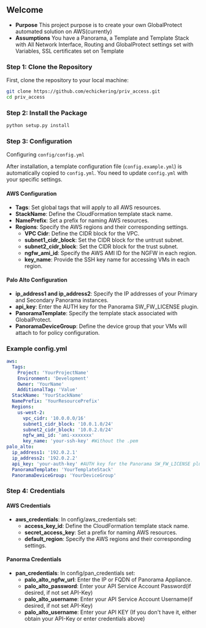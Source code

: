 ## Welcome
- **Purpose** This project purpose is to create your own GlobalProtect automated solution on AWS(currently)
- **Assumptions** You have a Panorama, a Template and Template Stack with All Network Interface, Routing and GlobalProtect settings set with Variables, SSL certificates set on Template

### Step 1: Clone the Repository

First, clone the repository to your local machine:<br />

```bash
git clone https://github.com/echickering/priv_access.git
cd priv_access
```

### Step 2: Install the Package
```bash
python setup.py install
```

### Step 3: Configuration

Configuring `config/config.yml`

After installation, a template configuration file (`config.example.yml`) is automatically copied to `config.yml`. You need to update `config.yml` with your specific settings.

#### AWS Configuration
- **Tags**: Set global tags that will apply to all AWS resources.
- **StackName**: Define the CloudFormation template stack name.
- **NamePrefix**: Set a prefix for naming AWS resources.
- **Regions**: Specify the AWS regions and their corresponding settings.
  - **VPC Cidr**: Define the CIDR block for the VPC.
  - **subnet1_cidr_block**: Set the CIDR block for the untrust subnet.
  - **subnet2_cidr_block**: Set the CIDR block for the trust subnet.
  - **ngfw_ami_id**: Specify the AWS AMI ID for the NGFW in each region.
  - **key_name**: Provide the SSH key name for accessing VMs in each region.

#### Palo Alto Configuration
- **ip_address1 and ip_address2**: Specify the IP addresses of your Primary and Secondary Panorama instances.
- **api_key**: Enter the AUTH key for the Panorama SW_FW_LICENSE plugin.
- **PanoramaTemplate**: Specify the template stack associated with GlobalProtect.
- **PanoramaDeviceGroup**: Define the device group that your VMs will attach to for policy configuration.

### Example config.yml
```yaml
aws:
  Tags:
    Project: 'YourProjectName'
    Environment: 'Development'
    Owner: 'YourName'
    AdditionalTag: 'Value'
  StackName: 'YourStackName'
  NamePrefix: 'YourResourcePrefix'
  Regions:
    us-west-2:
      vpc_cidr: '10.0.0.0/16'
      subnet1_cidr_block: '10.0.1.0/24'
      subnet2_cidr_block: '10.0.2.0/24'
      ngfw_ami_id: 'ami-xxxxxxx'
      key_name: 'your-ssh-key' #Without the .pem
palo_alto:
  ip_address1: '192.0.2.1'
  ip_address2: '192.0.2.2'
  api_key: 'your-auth-key' #AUTH key for the Panorama SW_FW_LICENSE plugin.
  PanoramaTemplate: 'YourTemplateStack'
  PanoramaDeviceGroup: 'YourDeviceGroup'
```

### Step 4: Credentials

#### AWS Credentials
- **aws_credentials**: In config/aws_credentials set:
  - **access_key_id**: Define the CloudFormation template stack name.
  - **secret_access_key**: Set a prefix for naming AWS resources.
  - **default_region**: Specify the AWS regions and their corresponding settings.

#### Panorma Credentials
- **pan_credentials**: In config/pan_credentials set:
  - **palo_alto_ngfw_url**: Enter the IP or FQDN of Panorama Appliance.
  - **palo_alto_password**: Enter your API Service Account Password(if desired, if not set API-Key)
  - **palo_alto_username**: Enter your API Service Account Username(if desired, if not set API-Key)
  - **palo_alto_username**: Enter your API KEY (If you don't have it, either obtain your API-Key or enter credentials above)